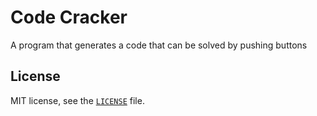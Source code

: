 # Code Cracker

A program that generates a code that can be solved by pushing buttons

## License

MIT license, see the [`LICENSE`](LICENSE) file.

